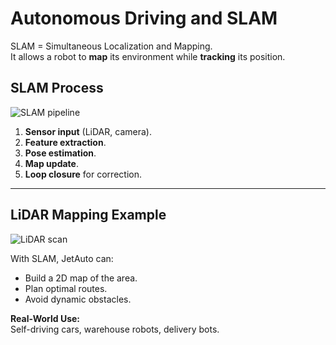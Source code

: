 # Autonomous Driving and SLAM

SLAM = Simultaneous Localization and Mapping.  
It allows a robot to **map** its environment while **tracking** its position.

## SLAM Process
![SLAM pipeline](./images/07_slam_pipeline.svg)

1. **Sensor input** (LiDAR, camera).
2. **Feature extraction**.
3. **Pose estimation**.
4. **Map update**.
5. **Loop closure** for correction.

---

## LiDAR Mapping Example
![LiDAR scan](./images/08_lidar_scan.svg)

With SLAM, JetAuto can:
- Build a 2D map of the area.
- Plan optimal routes.
- Avoid dynamic obstacles.

**Real-World Use:**  
Self-driving cars, warehouse robots, delivery bots.
